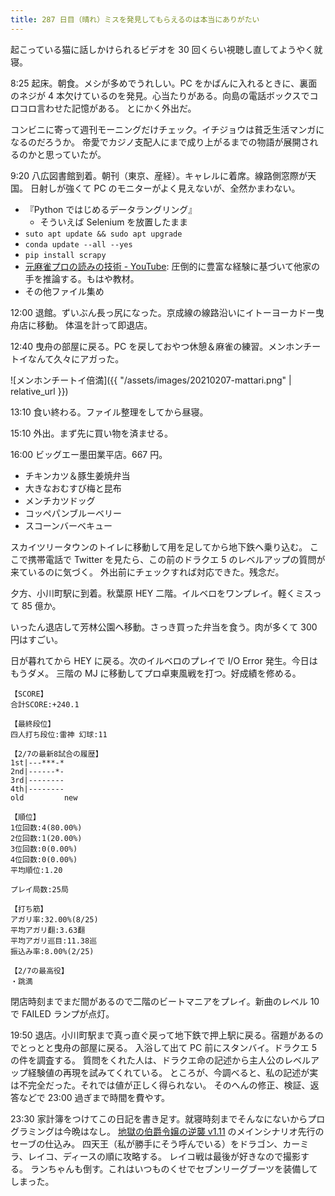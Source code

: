 ```yaml
---
title: 287 日目（晴れ）ミスを発見してもらえるのは本当にありがたい
---
```


起こっている猫に話しかけられるビデオを 30 回くらい視聴し直してようやく就寝。

8:25 起床。朝食。メシが多めでうれしい。PC をかばんに入れるときに、裏面のネジが
4 本欠けているのを発見。心当たりがある。向島の電話ボックスでコロコロ言わせた記憶がある。
とにかく外出だ。

コンビニに寄って週刊モーニングだけチェック。イチジョウは貧乏生活マンガになるのだろうか。
帝愛でカジノ支配人にまで成り上がるまでの物語が展開されるのかと思っていたが。

9:20 八広図書館到着。朝刊（東京、産経）。キャレルに着席。線路側窓際が天国。
日射しが強くて PC のモニターがよく見えないが、全然かまわない。

* 『Python ではじめるデータラングリング』
  * そういえば Selenium を放置したまま
* `suto apt update && sudo apt upgrade`
* `conda update --all --yes`
* `pip install scrapy`
* [元麻雀プロの読みの技術 - YouTube](https://www.youtube.com/watch?v=9fUAt5lFl7w):
  圧倒的に豊富な経験に基づいて他家の手を推論する。もはや教材。
* その他ファイル集め

12:00 退館。ずいぶん長っ尻になった。京成線の線路沿いにイトーヨーカドー曳舟店に移動。
体温を計って即退店。

12:40 曳舟の部屋に戻る。PC を戻しておやつ休憩＆麻雀の練習。メンホンチートイなんて久々にアガった。

![メンホンチートイ倍満]({{ "/assets/images/20210207-mattari.png" | relative_url }})

13:10 食い終わる。ファイル整理をしてから昼寝。

15:10 外出。まず先に買い物を済ませる。

16:00 ビッグエー墨田業平店。667 円。

* チキンカツ＆豚生姜焼弁当
* 大きなおむすび梅と昆布
* メンチカツドッグ
* コッペパンブルーベリー
* スコーンバーベキュー

スカイツリータウンのトイレに移動して用を足してから地下鉄へ乗り込む。
ここで携帯電話で Twitter を見たら、この前のドラクエ 5 のレベルアップの質問が来ているのに気づく。
外出前にチェックすれば対応できた。残念だ。

夕方、小川町駅に到着。秋葉原 HEY 二階。イルベロをワンプレイ。軽くミスって 85 億か。

いったん退店して芳林公園へ移動。さっき買った弁当を食う。肉が多くて 300 円はすごい。

日が暮れてから HEY に戻る。次のイルベロのプレイで I/O Error 発生。今日はもうダメ。
三階の MJ に移動してプロ卓東風戦を打つ。好成績を修める。

```text
【SCORE】
合計SCORE:+240.1

【最終段位】
四人打ち段位:雷神 幻球:11

【2/7の最新8試合の履歴】
1st|---***-*
2nd|------*-
3rd|--------
4th|--------
old         new

【順位】
1位回数:4(80.00%)
2位回数:1(20.00%)
3位回数:0(0.00%)
4位回数:0(0.00%)
平均順位:1.20

プレイ局数:25局

【打ち筋】
アガリ率:32.00%(8/25)
平均アガリ翻:3.63翻
平均アガリ巡目:11.38巡
振込み率:8.00%(2/25)

【2/7の最高役】
・跳満
```

閉店時刻までまだ間があるので二階のビートマニアをプレイ。新曲のレベル 10 で FAILED ランプが点灯。

19:50 退店。小川町駅まで真っ直ぐ戻って地下鉄で押上駅に戻る。宿題があるのでとっとと曳舟の部屋に戻る。
入浴して出て PC 前にスタンバイ。ドラクエ 5 の件を調査する。
質問をくれた人は、ドラクエ命の記述から主人公のレベルアップ経験値の再現を試みてくれている。
ところが、今調べると、私の記述が実は不完全だった。それでは値が正しく得られない。
そのへんの修正、検証、返答などで 23:00 過ぎまで時間を費やす。

23:30 家計簿をつけてこの日記を書き足す。就寝時刻までそんなにないからプログラミングは今晩はなし。
[地獄の伯爵令嬢の逆襲 v1.11][bshf21] のメインシナリオ先行のセーブの仕込み。
四天王（私が勝手にそう呼んでいる）をドラゴン、カーミラ、レイコ、ディースの順に攻略する。
レイコ戦は最後が好きなので撮影する。
ランちゃんも倒す。これはいつものくせでセブンリーグブーツを装備してしまった。

[bshf21]: https://www.freem.ne.jp/win/game/24805
